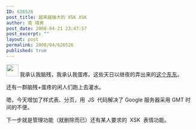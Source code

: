 ```yaml
---
ID: 626526
post_title: 越来越强大的 XSK XSK
author: 南 靖男
post_date: 2008-04-21 23:47:57
post_excerpt: ""
layout: post
permalink: 2008/04/626526
published: true
---
```

<img src="http://xsk.appspot.com/images/xsk.gif" height="32" width="32" /> 我承认我脑残，我承认我蛋疼。这些天日以继夜的弄出来的<a href="http://xsk.appspot.com/" title="XSK XSK">这个东东</a>。

还有一群脑残+蛋疼的闲人们跑上去灌水。

嗯，今天增加了样式表、分页，用  JS  代码解决了 Google 服务器采用 GMT 时间的不便。

下一步就是管理功能（就删除而已）还有某人要求的  XSK  表情功能。